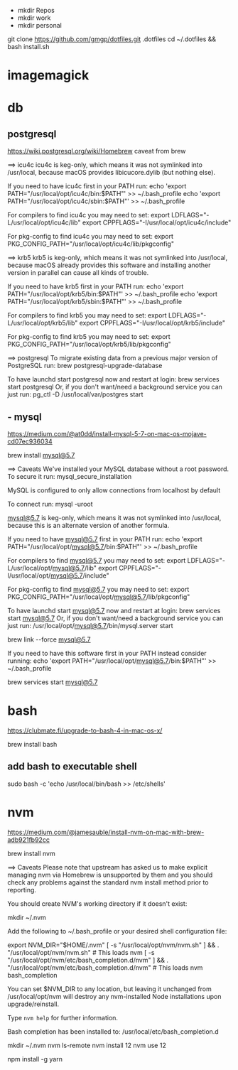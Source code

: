 - mkdir Repos
- mkdir work
- mkdir personal

git clone https://github.com/gmgp/dotfiles.git .dotfiles
cd ~/.dotfiles && bash install.sh

# imagemagick
# db

## postgresql

https://wiki.postgresql.org/wiki/Homebrew
caveat from brew

==> icu4c
icu4c is keg-only, which means it was not symlinked into /usr/local,
because macOS provides libicucore.dylib (but nothing else).

If you need to have icu4c first in your PATH run:
  echo 'export PATH="/usr/local/opt/icu4c/bin:$PATH"' >> ~/.bash_profile
  echo 'export PATH="/usr/local/opt/icu4c/sbin:$PATH"' >> ~/.bash_profile

For compilers to find icu4c you may need to set:
  export LDFLAGS="-L/usr/local/opt/icu4c/lib"
  export CPPFLAGS="-I/usr/local/opt/icu4c/include"

For pkg-config to find icu4c you may need to set:
  export PKG_CONFIG_PATH="/usr/local/opt/icu4c/lib/pkgconfig"

==> krb5
krb5 is keg-only, which means it was not symlinked into /usr/local,
because macOS already provides this software and installing another version in
parallel can cause all kinds of trouble.

If you need to have krb5 first in your PATH run:
  echo 'export PATH="/usr/local/opt/krb5/bin:$PATH"' >> ~/.bash_profile
  echo 'export PATH="/usr/local/opt/krb5/sbin:$PATH"' >> ~/.bash_profile

For compilers to find krb5 you may need to set:
  export LDFLAGS="-L/usr/local/opt/krb5/lib"
  export CPPFLAGS="-I/usr/local/opt/krb5/include"

For pkg-config to find krb5 you may need to set:
  export PKG_CONFIG_PATH="/usr/local/opt/krb5/lib/pkgconfig"


==> postgresql
To migrate existing data from a previous major version of PostgreSQL run:
  brew postgresql-upgrade-database

To have launchd start postgresql now and restart at login:
  brew services start postgresql
Or, if you don't want/need a background service you can just run:
  pg_ctl -D /usr/local/var/postgres start


## - mysql

https://medium.com/@at0dd/install-mysql-5-7-on-mac-os-mojave-cd07ec936034

brew install mysql@5.7

==> Caveats
We've installed your MySQL database without a root password. To secure it run:
    mysql_secure_installation

MySQL is configured to only allow connections from localhost by default

To connect run:
    mysql -uroot

mysql@5.7 is keg-only, which means it was not symlinked into /usr/local,
because this is an alternate version of another formula.

If you need to have mysql@5.7 first in your PATH run:
  echo 'export PATH="/usr/local/opt/mysql@5.7/bin:$PATH"' >> ~/.bash_profile

For compilers to find mysql@5.7 you may need to set:
  export LDFLAGS="-L/usr/local/opt/mysql@5.7/lib"
  export CPPFLAGS="-I/usr/local/opt/mysql@5.7/include"

For pkg-config to find mysql@5.7 you may need to set:
  export PKG_CONFIG_PATH="/usr/local/opt/mysql@5.7/lib/pkgconfig"


To have launchd start mysql@5.7 now and restart at login:
  brew services start mysql@5.7
Or, if you don't want/need a background service you can just run:
  /usr/local/opt/mysql@5.7/bin/mysql.server start


brew link --force mysql@5.7

If you need to have this software first in your PATH instead consider running:
  echo 'export PATH="/usr/local/opt/mysql@5.7/bin:$PATH"' >> ~/.bash_profile


brew services start mysql@5.7

# bash

https://clubmate.fi/upgrade-to-bash-4-in-mac-os-x/

brew install bash
## add bash to executable shell
sudo bash -c 'echo /usr/local/bin/bash >> /etc/shells'



# nvm

https://medium.com/@jamesauble/install-nvm-on-mac-with-brew-adb921fb92cc

brew install nvm

==> Caveats
Please note that upstream has asked us to make explicit managing
nvm via Homebrew is unsupported by them and you should check any
problems against the standard nvm install method prior to reporting.

You should create NVM's working directory if it doesn't exist:

  mkdir ~/.nvm

Add the following to ~/.bash_profile or your desired shell
configuration file:

  export NVM_DIR="$HOME/.nvm"
  [ -s "/usr/local/opt/nvm/nvm.sh" ] && . "/usr/local/opt/nvm/nvm.sh"  # This loads nvm
  [ -s "/usr/local/opt/nvm/etc/bash_completion.d/nvm" ] && . "/usr/local/opt/nvm/etc/bash_completion.d/nvm"  # This loads nvm bash_completion

You can set $NVM_DIR to any location, but leaving it unchanged from
/usr/local/opt/nvm will destroy any nvm-installed Node installations
upon upgrade/reinstall.

Type `nvm help` for further information.

Bash completion has been installed to:
  /usr/local/etc/bash_completion.d



mkdir ~/.nvm
nvm ls-remote
nvm install 12
nvm use 12

npm install -g yarn
